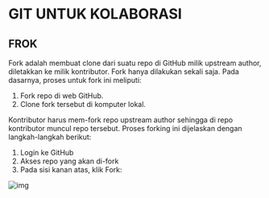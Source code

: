 # GIT UNTUK KOLABORASI

## FROK
Fork adalah membuat clone dari suatu repo di GitHub milik upstream author, diletakkan ke milik kontributor. Fork hanya dilakukan sekali saja. Pada dasarnya, proses untuk fork ini meliputi:

1. Fork repo di web GitHub.
2. Clone fork tersebut di komputer lokal.

Kontributor harus mem-fork repo upstream author sehingga di repo kontributor muncul repo tersebut. Proses forking ini dijelaskan dengan langkah-langkah berikut:

1. Login ke GitHub
2. Akses repo yang akan di-fork
3. Pada sisi kanan atas, klik Fork:

![img](foto/k1.jpg)




